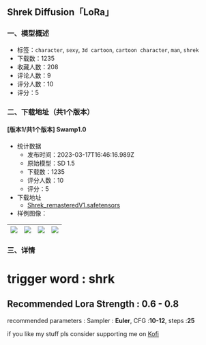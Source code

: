 ## Shrek Diffusion「LoRa」
### 一、模型概述

- 标签：`character`, `sexy`, `3d cartoon`, `cartoon character`, `man`, `shrek`
- 下载数：1235
- 收藏人数：208
- 评论人数：9
- 评分人数：10
- 评分：5

### 二、下载地址（共1个版本）

#### [版本1/共1个版本] Swamp1.0

- 统计数据
  - 发布时间：2023-03-17T16:46:16.989Z
  - 原始模型：SD 1.5
  - 下载数：1235
  - 评分人数：10
  - 评分：5
- 下载地址
  - [Shrek_remasteredV1.safetensors](https://civitai.com/api/download/models/24617)
- 样例图像：

| <img src="https://image.civitai.com/xG1nkqKTMzGDvpLrqFT7WA/499dbfac-4219-4dbe-9229-9aaed3dc8b00/width=450/268354.jpeg" /> | <img src="https://image.civitai.com/xG1nkqKTMzGDvpLrqFT7WA/0efddafc-4aa4-4adf-e080-5d0d491fc500/width=450/268348.jpeg" /> | <img src="https://image.civitai.com/xG1nkqKTMzGDvpLrqFT7WA/8db155c0-bbe5-48f0-8257-c1d15cb9e100/width=450/268355.jpeg" /> | <img src="https://image.civitai.com/xG1nkqKTMzGDvpLrqFT7WA/98e08542-8a76-4cc1-0bd8-9cb41f889100/width=450/268353.jpeg" /> |
| ---- | ---- | ---- | ---- |


### 三、详情
<h1>trigger word : shrk</h1><h2>Recommended Lora Strength : 0.6 - 0.8</h2><p>recommended parameters : Sampler : <strong>Euler</strong>, CFG :<strong>10-12</strong>, steps :<strong>25</strong></p><p>if you like my stuff pls consider supporting me on <a target="_blank" rel="ugc" href="https://ko-fi.com/dogucat">Kofi</a></p>